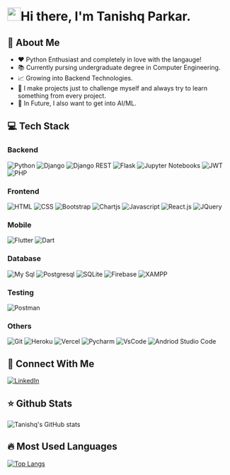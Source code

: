 
# <img src="https://raw.githubusercontent.com/MartinHeinz/MartinHeinz/master/wave.gif" width="30px" height="30px">Hi there, I'm Tanishq Parkar.

## 🤔 About Me
- ❤ Python Enthusiast and completely in love with the langauge!
- 📚 Currently pursing undergraduate degree in Computer Engineering.
- 📈 Growing into Backend Technologies.
- 💯 I make projects just to challenge myself and always try to learn something from every project.
- 🔮 In Future, I also want to get into AI/ML.


## 💻 Tech Stack
### Backend
![Python](https://img.shields.io/badge/Python-FFD43B?style=for-the-badge&logo=python&logoColor=darkgreen)
![Django](https://img.shields.io/badge/Django-092E20?style=for-the-badge&logo=django&logoColor=green)
![Django REST](https://img.shields.io/badge/django%20rest-ff1709?style=for-the-badge&logo=django&logoColor=white)
![Flask](https://img.shields.io/badge/Flask-000000?style=for-the-badge&logo=flask&logoColor=white)
![Jupyter Notebooks](https://img.shields.io/badge/Jupyter-F37626.svg?&style=for-the-badge&logo=Jupyter&logoColor=white)
![JWT](https://img.shields.io/badge/JWT-000000?style=for-the-badge&logo=JSON%20web%20tokens&logoColor=white)
![PHP](https://img.shields.io/badge/PHP-777BB4?style=for-the-badge&logo=php&logoColor=white)

### Frontend
![HTML](https://img.shields.io/badge/HTML5-E34F26?style=for-the-badge&logo=html5&logoColor=white)
![CSS](https://img.shields.io/badge/CSS3-1572B6?style=for-the-badge&logo=css3&logoColor=white)
![Bootstrap](https://img.shields.io/badge/Bootstrap-563D7C?style=for-the-badge&logo=bootstrap&logoColor=white)
![Chartjs](https://img.shields.io/badge/Chart.js-FF6384?style=for-the-badge&logo=chartdotjs&logoColor=white)
![Javascript](https://img.shields.io/badge/JavaScript-323330?style=for-the-badge&logo=javascript&logoColor=F7DF1E)
![React.js](https://img.shields.io/badge/React-20232A?style=for-the-badge&logo=react&logoColor=61DAFB)
![JQuery](https://img.shields.io/badge/jQuery-0769AD?style=for-the-badge&logo=jquery&logoColor=white)

### Mobile
![Flutter](https://img.shields.io/badge/Flutter-02569B?style=for-the-badge&logo=flutter&logoColor=white)
![Dart](https://img.shields.io/badge/Dart-0175C2?style=for-the-badge&logo=dart&logoColor=white)

### Database
![My Sql](https://img.shields.io/badge/MySQL-005C84?style=for-the-badge&logo=mysql&logoColor=white)
![Postgresql](https://img.shields.io/badge/PostgreSQL-316192?style=for-the-badge&logo=postgresql&logoColor=white)
![SQLite](https://img.shields.io/badge/SQLite-07405E?style=for-the-badge&logo=sqlite&logoColor=white)
![Firebase](https://img.shields.io/badge/firebase-ffca28?style=for-the-badge&logo=firebase&logoColor=black)
![XAMPP](https://img.shields.io/badge/Xampp-F37623?style=for-the-badge&logo=xampp&logoColor=white)

### Testing
![Postman](https://img.shields.io/badge/Postman-FF6C37?style=for-the-badge&logo=Postman&logoColor=white)

### Others
![Git](https://img.shields.io/badge/GIT-E44C30?style=for-the-badge&logo=git&logoColor=white)
![Heroku](https://img.shields.io/badge/Heroku-430098?style=for-the-badge&logo=heroku&logoColor=white)
![Vercel](https://img.shields.io/badge/Vercel-000000?style=for-the-badge&logo=vercel&logoColor=white)
![Pycharm](https://img.shields.io/badge/PyCharm-000000.svg?&style=for-the-badge&logo=PyCharm&logoColor=white)
![VsCode](https://img.shields.io/badge/Visual_Studio_Code-0078D4?style=for-the-badge&logo=visual%20studio%20code&logoColor=white)
![Andriod Studio Code](https://img.shields.io/badge/Android_Studio-3DDC84?style=for-the-badge&logo=android-studio&logoColor=white)

## 🤝 Connect With Me
[![LinkedIn](https://img.shields.io/badge/LinkedIn-0077B5?style=for-the-badge&logo=linkedin&logoColor=white)](https://www.linkedin.com/in/tanishq-parkar/)

## ⭐ Github Stats
![Tanishq's GitHub stats](https://github-readme-stats.vercel.app/api?username=revTpark&show_icons=true&theme=radical)

## 🔥 Most Used Languages
[![Top Langs](https://github-readme-stats.vercel.app/api/top-langs/?username=revTpark&layout=compact)](https://github.com/revTpark)

